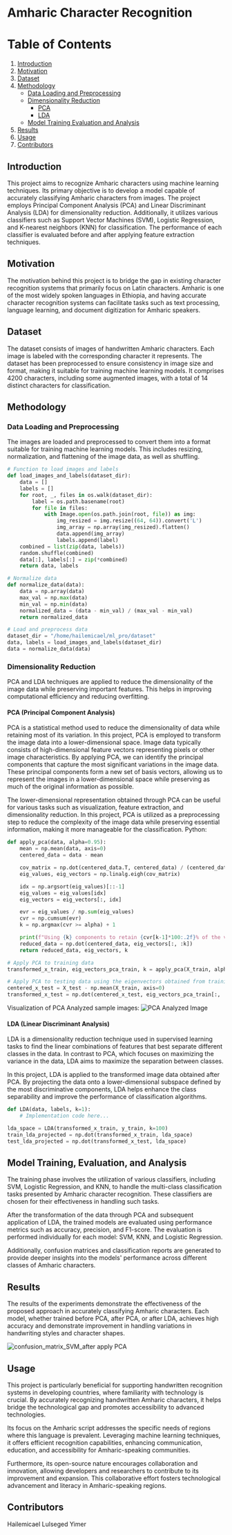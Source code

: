 # Amharic Character Recognition
# Table of Contents
1. [Introduction](##introduction)
2. [Motivation](##motivation)
3. [Dataset](##dataset)
4. [Methodology](##methodology)
    - [Data Loading and Preprocessing](###data-loading-and-preprocessing)
    - [Dimensionality Reduction](###dimensionality-reduction)
        - [PCA](####PCA)
        - [LDA](####LDA)
    - [Model Training Evaluation and Analysis ](###model-training)
5. [Results](##results)
6. [Usage](##usage)
7. [Contributors](##contributors)


## Introduction

This project aims to recognize Amharic characters using machine learning techniques. Its primary objective is to develop a model capable of accurately classifying Amharic characters from images. The project employs Principal Component Analysis (PCA) and Linear Discriminant Analysis (LDA) for dimensionality reduction. Additionally, it utilizes various classifiers such as Support Vector Machines (SVM), Logistic Regression, and K-nearest neighbors (KNN) for classification. The performance of each classifier is evaluated before and after applying feature extraction techniques. 

## Motivation
The motivation behind this project is to bridge the gap in existing character recognition systems that primarily focus on Latin characters. Amharic is one of the most widely spoken languages in Ethiopia, and having accurate character recognition systems can facilitate tasks such as text processing, language learning, and document digitization for Amharic speakers.

## Dataset
The dataset consists of images of handwritten Amharic characters. Each image is labeled with the corresponding character it represents. The dataset has been preprocessed to ensure consistency in image size and format, making it suitable for training machine learning models. It comprises 4200 characters, including some augmented images, with a total of 14 distinct characters for classification.

## Methodology
### Data Loading and Preprocessing
The images are loaded and preprocessed to convert them into a format suitable for training machine learning models. This includes resizing, normalization, and flattening of the image data, as well as shuffling.
```python
# Function to load images and labels
def load_images_and_labels(dataset_dir):
    data = []
    labels = []
    for root, _, files in os.walk(dataset_dir):
        label = os.path.basename(root)
        for file in files:
            with Image.open(os.path.join(root, file)) as img:
                img_resized = img.resize((64, 64)).convert('L')
                img_array = np.array(img_resized).flatten()
                data.append(img_array)
                labels.append(label)
    combined = list(zip(data, labels))
    random.shuffle(combined)
    data[:], labels[:] = zip(*combined)
    return data, labels

# Normalize data
def normalize_data(data):
    data = np.array(data)
    max_val = np.max(data)
    min_val = np.min(data)
    normalized_data = (data - min_val) / (max_val - min_val)
    return normalized_data

# Load and preprocess data
dataset_dir = "/home/hailemicael/ml_pro/dataset"
data, labels = load_images_and_labels(dataset_dir)
data = normalize_data(data)
```
### Dimensionality Reduction
PCA and LDA techniques are applied to reduce the dimensionality of the image data while preserving important features. This helps in improving computational efficiency and reducing overfitting.

#### PCA (Principal Component Analysis)

PCA is a statistical method used to reduce the dimensionality of data while retaining most of its variation. In this project, PCA is employed to transform the image data into a lower-dimensional space.  Image data typically consists of high-dimensional feature vectors representing pixels or other image characteristics. By applying PCA, we can identify the principal components that capture the most significant variations in the image data. These principal components form a new set of basis vectors, allowing us to represent the images in a lower-dimensional space while preserving as much of the original information as possible.

The lower-dimensional representation obtained through PCA can be useful for various tasks such as visualization, feature extraction, and dimensionality reduction. In this project, PCA is utilized as a preprocessing step to reduce the complexity of the image data while preserving essential information, making it more manageable for the classification.
Python:

```python
def apply_pca(data, alpha=0.95):
    mean = np.mean(data, axis=0)
    centered_data = data - mean

    cov_matrix = np.dot(centered_data.T, centered_data) / (centered_data.shape[0] - 1)
    eig_values, eig_vectors = np.linalg.eigh(cov_matrix)

    idx = np.argsort(eig_values)[::-1]
    eig_values = eig_values[idx]
    eig_vectors = eig_vectors[:, idx]

    evr = eig_values / np.sum(eig_values)
    cvr = np.cumsum(evr)
    k = np.argmax(cvr >= alpha) + 1

    print(f"Using {k} components to retain {cvr[k-1]*100:.2f}% of the variance")
    reduced_data = np.dot(centered_data, eig_vectors[:, :k])
    return reduced_data, eig_vectors, k

# Apply PCA to training data
transformed_x_train, eig_vectors_pca_train, k = apply_pca(X_train, alpha=0.95)

# Apply PCA to testing data using the eigenvectors obtained from training data
centered_x_test = X_test - np.mean(X_train, axis=0)
transformed_x_test = np.dot(centered_x_test, eig_vectors_pca_train[:, :k])
```
Visualization of PCA Analyzed sample images:
![PCA Analyzed Image](https://github.com/Hailemicael/Amharic-Character-Recognition-with-ML/blob/master/Images%20.png)


#### LDA (Linear Discriminant Analysis)

LDA is a dimensionality reduction technique used in supervised learning tasks to find the linear combinations of features that best separate different classes in the data. In contrast to PCA, which focuses on maximizing the variance in the data, LDA aims to maximize the separation between classes.

In this project, LDA is applied to the transformed image data obtained after PCA. By projecting the data onto a lower-dimensional subspace defined by the most discriminative components, LDA helps enhance the class separability and improve the performance of classification algorithms.
```python
def LDA(data, labels, k=1):
    # Implementation code here...

lda_space = LDA(transformed_x_train, y_train, k=100) 
train_lda_projected = np.dot(transformed_x_train, lda_space)
test_lda_projected = np.dot(transformed_x_test, lda_space)
```
## Model Training, Evaluation, and Analysis
The training phase involves the utilization of various classifiers, including SVM, Logistic Regression, and KNN, to handle the multi-class classification tasks presented by Amharic character recognition. These classifiers are chosen for their effectiveness in handling such tasks.

After the transformation of the data through PCA and subsequent application of LDA, the trained models are evaluated using performance metrics such as accuracy, precision, and F1-score. The evaluation is performed individually for each model: SVM, KNN, and Logistic Regression.

Additionally, confusion matrices and classification reports are generated to provide deeper insights into the models' performance across different classes of Amharic characters.

## Results
The results of the experiments demonstrate the effectiveness of the proposed approach in accurately classifying Amharic characters. Each model, whether trained before PCA, after PCA, or after LDA, achieves high accuracy and demonstrate improvement in handling variations in handwriting styles and character shapes.

![confusion_matrix_SVM_after apply PCA ](https://github.com/Hailemicael/Amharic-Character-Recognition-with-ML/blob/master/confusion_matrix_SVM_after%20applying%20PCA.png)

## Usage
This project is particularly beneficial for supporting handwritten recognition systems in developing countries, where familiarity with technology is crucial. By accurately recognizing handwritten Amharic characters, it helps bridge the technological gap and promotes accessibility to advanced technologies.

Its focus on the Amharic script addresses the specific needs of regions where this language is prevalent. Leveraging machine learning techniques, it offers efficient recognition capabilities, enhancing communication, education, and accessibility for Amharic-speaking communities.

Furthermore, its open-source nature encourages collaboration and innovation, allowing developers and researchers to contribute to its improvement and expansion. This collaborative effort fosters technological advancement and literacy in Amharic-speaking regions.


## Contributors
Hailemicael Lulseged Yimer
